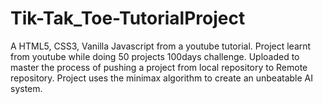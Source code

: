 # Tik-Tak_Toe-TutorialProject
A HTML5, CSS3, Vanilla Javascript from a youtube tutorial. Project learnt from youtube while doing 50 projects 100days challenge. Uploaded to master the process of pushing a project from local repository to Remote repository.
Project uses the minimax algorithm to create an unbeatable AI system.
